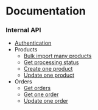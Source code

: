 # Documentation

### Internal API

- [Authentication](./internal_api/auth.md)
- Products
    - [Bulk import many products](./internal_api/products/bulk_import.md)
    - [Get processing status](./internal_api/products/processing_status.md)
    - [Create one product](./internal_api/products/create_product.md)
    - [Update one product](./internal_api/products/update_product.md)
- Orders
    - [Get orders](./internal_api/orders/get_orders.md)
    - [Get one order](./internal_api/orders/get_one_order.md) 
    - [Update one order](./internal_api/orders/update_order.md) 